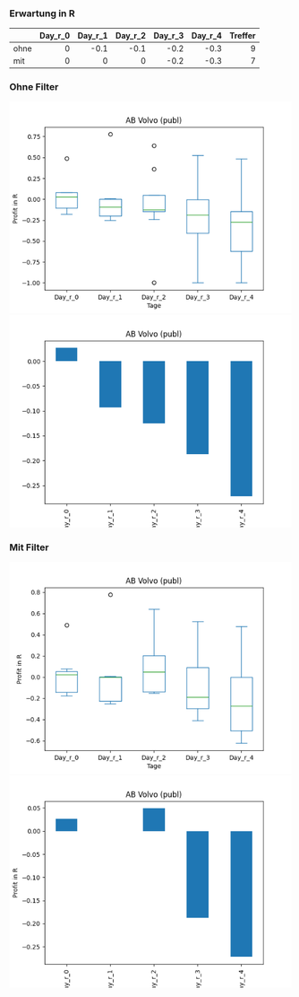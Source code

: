 ### Erwartung in R
|      |   Day_r_0 |   Day_r_1 |   Day_r_2 |   Day_r_3 |   Day_r_4 |   Treffer |
|:-----|----------:|----------:|----------:|----------:|----------:|----------:|
| ohne |         0 |      -0.1 |      -0.1 |      -0.2 |      -0.3 |         9 |
| mit  |         0 |       0   |       0   |      -0.2 |      -0.3 |         7 |

### Ohne Filter
![image info](./data/VLVLY_box_all.png)
![image info](./data/VLVLY_median_all.png)

### Mit Filter
![image info](./data/VLVLY_box_filtered.png)
![image info](./data/VLVLY_median_filtered.png)